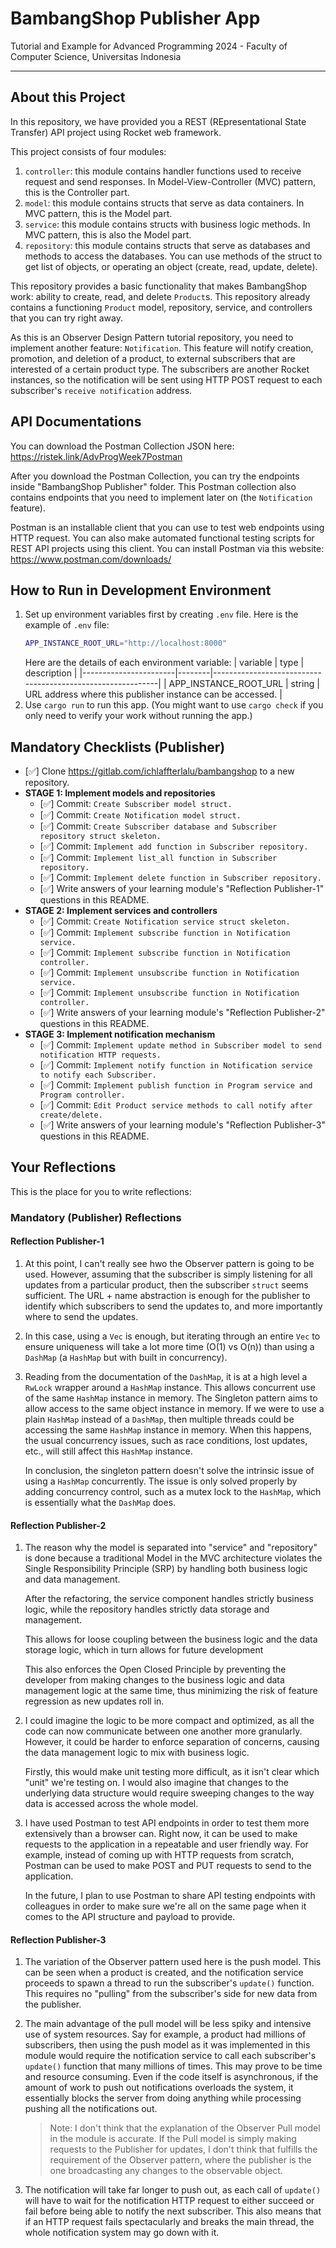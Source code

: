 # BambangShop Publisher App

Tutorial and Example for Advanced Programming 2024 - Faculty of Computer Science, Universitas Indonesia

---

## About this Project

In this repository, we have provided you a REST (REpresentational State Transfer) API project using Rocket web framework.

This project consists of four modules:

1.  `controller`: this module contains handler functions used to receive request and send responses.
    In Model-View-Controller (MVC) pattern, this is the Controller part.
2.  `model`: this module contains structs that serve as data containers.
    In MVC pattern, this is the Model part.
3.  `service`: this module contains structs with business logic methods.
    In MVC pattern, this is also the Model part.
4.  `repository`: this module contains structs that serve as databases and methods to access the databases.
    You can use methods of the struct to get list of objects, or operating an object (create, read, update, delete).

This repository provides a basic functionality that makes BambangShop work: ability to create, read, and delete `Product`s.
This repository already contains a functioning `Product` model, repository, service, and controllers that you can try right away.

As this is an Observer Design Pattern tutorial repository, you need to implement another feature: `Notification`.
This feature will notify creation, promotion, and deletion of a product, to external subscribers that are interested of a certain product type.
The subscribers are another Rocket instances, so the notification will be sent using HTTP POST request to each subscriber's `receive notification` address.

## API Documentations

You can download the Postman Collection JSON here: https://ristek.link/AdvProgWeek7Postman

After you download the Postman Collection, you can try the endpoints inside "BambangShop Publisher" folder.
This Postman collection also contains endpoints that you need to implement later on (the `Notification` feature).

Postman is an installable client that you can use to test web endpoints using HTTP request.
You can also make automated functional testing scripts for REST API projects using this client.
You can install Postman via this website: https://www.postman.com/downloads/

## How to Run in Development Environment

1.  Set up environment variables first by creating `.env` file.
    Here is the example of `.env` file:
    ```bash
    APP_INSTANCE_ROOT_URL="http://localhost:8000"
    ```
    Here are the details of each environment variable:
    | variable | type | description |
    |-----------------------|--------|------------------------------------------------------------|
    | APP_INSTANCE_ROOT_URL | string | URL address where this publisher instance can be accessed. |
2.  Use `cargo run` to run this app.
    (You might want to use `cargo check` if you only need to verify your work without running the app.)

## Mandatory Checklists (Publisher)

- [✅] Clone https://gitlab.com/ichlaffterlalu/bambangshop to a new repository.
- **STAGE 1: Implement models and repositories**
  - [✅] Commit: `Create Subscriber model struct.`
  - [✅] Commit: `Create Notification model struct.`
  - [✅] Commit: `Create Subscriber database and Subscriber repository struct skeleton.`
  - [✅] Commit: `Implement add function in Subscriber repository.`
  - [✅] Commit: `Implement list_all function in Subscriber repository.`
  - [✅] Commit: `Implement delete function in Subscriber repository.`
  - [✅] Write answers of your learning module's "Reflection Publisher-1" questions in this README.
- **STAGE 2: Implement services and controllers**
  - [✅] Commit: `Create Notification service struct skeleton.`
  - [✅] Commit: `Implement subscribe function in Notification service.`
  - [✅] Commit: `Implement subscribe function in Notification controller.`
  - [✅] Commit: `Implement unsubscribe function in Notification service.`
  - [✅] Commit: `Implement unsubscribe function in Notification controller.`
  - [✅] Write answers of your learning module's "Reflection Publisher-2" questions in this README.
- **STAGE 3: Implement notification mechanism**
  - [✅] Commit: `Implement update method in Subscriber model to send notification HTTP requests.`
  - [✅] Commit: `Implement notify function in Notification service to notify each Subscriber.`
  - [✅] Commit: `Implement publish function in Program service and Program controller.`
  - [✅] Commit: `Edit Product service methods to call notify after create/delete.`
  - [✅] Write answers of your learning module's "Reflection Publisher-3" questions in this README.

## Your Reflections

This is the place for you to write reflections:

### Mandatory (Publisher) Reflections

#### Reflection Publisher-1

1. At this point, I can't really see hwo the Observer pattern is going to be used. However, assuming that the subscriber is simply listening for all updates from a particular product, then the subscriber `struct` seems sufficient. The URL + name abstraction is enough for the publisher to identify which subscribers to send the updates to, and more importantly where to send the updates.

2. In this case, using a `Vec` is enough, but iterating through an entire `Vec` to ensure uniqueness will take a lot more time (O(1) vs O(n)) than using a `DashMap` (a `HashMap` but with built in concurrency).

3. Reading from the documentation of the `DashMap`, it is at a high level a `RwLock` wrapper around a `HashMap` instance. This allows concurrent use of the same `HashMap` instance in memory. The Singleton pattern aims to allow access to the same object instance in memory. If we were to use a plain `HashMap` instead of a `DashMap`, then multiple threads could be accessing the same `HashMap` instance in memory. When this happens, the usual concurrency issues, such as race conditions, lost updates, etc., will still affect this `HashMap` instance.

   In conclusion, the singleton pattern doesn't solve the intrinsic issue of using a `HashMap` concurrently. The issue is only solved properly by adding concurrency control, such as a mutex lock to the `HashMap`, which is essentially what the `DashMap` does.

#### Reflection Publisher-2

1. The reason why the model is separated into "service" and "repository" is done because a traditional Model in the MVC architecture violates the Single Responsibility Principle (SRP) by handling both business logic and data management.

   After the refactoring, the service component handles strictly business logic, while the repository handles strictly data storage and management.

   This allows for loose coupling between the business logic and the data storage logic, which in turn allows for future development

   This also enforces the Open Closed Principle by preventing the developer from making changes to the business logic and data management logic at the same time, thus minimizing the risk of feature regression as new updates roll in.

2. I could imagine the logic to be more compact and optimized, as all the code can now communicate between one another more granularly. However, it could be harder to enforce separation of concerns, causing the data management logic to mix with business logic.

   Firstly, this would make unit testing more difficult, as it isn't clear which "unit" we're testing on. I would also imagine that changes to the underlying data structure would require sweeping changes to the way data is accessed across the whole model.

3. I have used Postman to test API endpoints in order to test them more extensively than a browser can. Right now, it can be used to make requests to the application in a repeatable and user friendly way. For example, instead of coming up with HTTP requests from scratch, Postman can be used to make POST and PUT requests to send to the application.

   In the future, I plan to use Postman to share API testing endpoints with colleagues in order to make sure we're all on the same page when it comes to the API structure and payload to provide.

#### Reflection Publisher-3

1. The variation of the Observer pattern used here is the push model. This can be seen when a product is created, and the notification service proceeds to spawn a thread to run the subscriber's `update()` function. This requires no "pulling" from the subscriber's side for new data from the publisher.

2. The main advantage of the pull model will be less spiky and intensive use of system resources. Say for example, a product had millions of subscribers, then using the push model as it was implemented in this module would require the notification service to call each subscriber's `update()` function that many millions of times. This may prove to be time and resource consuming. Even if the code itself is asynchronous, if the amount of work to push out notifications overloads the system, it essentially blocks the server from doing anything while processing pushing all the notifications out.

   > Note: I don't think that the explanation of the Observer Pull model in the module is accurate. If the Pull model is simply making requests to the Publisher for updates, I don't think that fulfills the requirement of the Observer pattern, where the publisher is the one broadcasting any changes to the observable object.

3. The notification will take far longer to push out, as each call of `update()` will have to wait for the notification HTTP request to either succeed or fail before being able to notify the next subscriber. This also means that if an HTTP request fails spectacularly and breaks the main thread, the whole notification system may go down with it.
